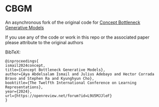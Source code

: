 # CBGM
An asynchronous fork of the original code for [Concept Bottleneck Generative Models](https://openreview.net/forum?id=L9U5MJJleF)

If you use any of the code or work in this repo or the associated paper please attribute to the original authors

BibTeX:
```
@inproceedings{
ismail2024concept,
title={Concept Bottleneck Generative Models},
author={Aya Abdelsalam Ismail and Julius Adebayo and Hector Corrada Bravo and Stephen Ra and Kyunghyun Cho},
booktitle={The Twelfth International Conference on Learning Representations},
year={2024},
url={https://openreview.net/forum?id=L9U5MJJleF}
}
```

